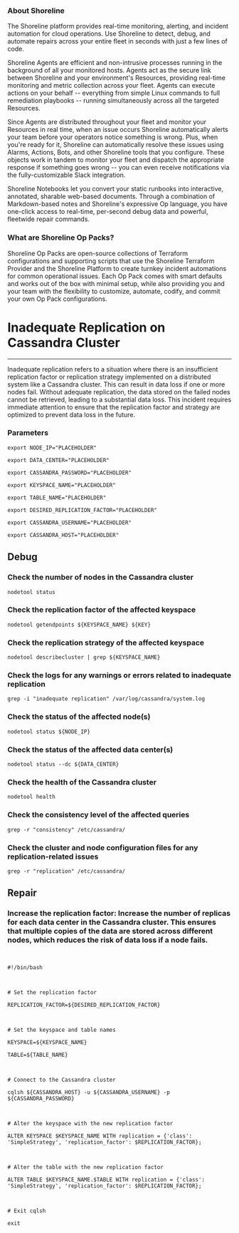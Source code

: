 
### About Shoreline
The Shoreline platform provides real-time monitoring, alerting, and incident automation for cloud operations. Use Shoreline to detect, debug, and automate repairs across your entire fleet in seconds with just a few lines of code.

Shoreline Agents are efficient and non-intrusive processes running in the background of all your monitored hosts. Agents act as the secure link between Shoreline and your environment's Resources, providing real-time monitoring and metric collection across your fleet. Agents can execute actions on your behalf -- everything from simple Linux commands to full remediation playbooks -- running simultaneously across all the targeted Resources.

Since Agents are distributed throughout your fleet and monitor your Resources in real time, when an issue occurs Shoreline automatically alerts your team before your operators notice something is wrong. Plus, when you're ready for it, Shoreline can automatically resolve these issues using Alarms, Actions, Bots, and other Shoreline tools that you configure. These objects work in tandem to monitor your fleet and dispatch the appropriate response if something goes wrong -- you can even receive notifications via the fully-customizable Slack integration.

Shoreline Notebooks let you convert your static runbooks into interactive, annotated, sharable web-based documents. Through a combination of Markdown-based notes and Shoreline's expressive Op language, you have one-click access to real-time, per-second debug data and powerful, fleetwide repair commands.

### What are Shoreline Op Packs?
Shoreline Op Packs are open-source collections of Terraform configurations and supporting scripts that use the Shoreline Terraform Provider and the Shoreline Platform to create turnkey incident automations for common operational issues. Each Op Pack comes with smart defaults and works out of the box with minimal setup, while also providing you and your team with the flexibility to customize, automate, codify, and commit your own Op Pack configurations.

# Inadequate Replication on Cassandra Cluster
---

Inadequate replication refers to a situation where there is an insufficient replication factor or replication strategy implemented on a distributed system like a Cassandra cluster. This can result in data loss if one or more nodes fail. Without adequate replication, the data stored on the failed nodes cannot be retrieved, leading to a substantial data loss. This incident requires immediate attention to ensure that the replication factor and strategy are optimized to prevent data loss in the future.

### Parameters
```shell
export NODE_IP="PLACEHOLDER"

export DATA_CENTER="PLACEHOLDER"

export CASSANDRA_PASSWORD="PLACEHOLDER"

export KEYSPACE_NAME="PLACEHOLDER"

export TABLE_NAME="PLACEHOLDER"

export DESIRED_REPLICATION_FACTOR="PLACEHOLDER"

export CASSANDRA_USERNAME="PLACEHOLDER"

export CASSANDRA_HOST="PLACEHOLDER"
```

## Debug

### Check the number of nodes in the Cassandra cluster
```shell
nodetool status
```

### Check the replication factor of the affected keyspace
```shell
nodetool getendpoints ${KEYSPACE_NAME} ${KEY}
```

### Check the replication strategy of the affected keyspace
```shell
nodetool describecluster | grep ${KEYSPACE_NAME}
```

### Check the logs for any warnings or errors related to inadequate replication
```shell
grep -i "inadequate replication" /var/log/cassandra/system.log
```

### Check the status of the affected node(s)
```shell
nodetool status ${NODE_IP}
```

### Check the status of the affected data center(s)
```shell
nodetool status --dc ${DATA_CENTER}
```

### Check the health of the Cassandra cluster
```shell
nodetool health
```

### Check the consistency level of the affected queries
```shell
grep -r "consistency" /etc/cassandra/
```

### Check the cluster and node configuration files for any replication-related issues
```shell
grep -r "replication" /etc/cassandra/
```

## Repair

### Increase the replication factor: Increase the number of replicas for each data center in the Cassandra cluster. This ensures that multiple copies of the data are stored across different nodes, which reduces the risk of data loss if a node fails.
```shell


#!/bin/bash



# Set the replication factor

REPLICATION_FACTOR=${DESIRED_REPLICATION_FACTOR}



# Set the keyspace and table names

KEYSPACE=${KEYSPACE_NAME}

TABLE=${TABLE_NAME}



# Connect to the Cassandra cluster

cqlsh ${CASSANDRA_HOST} -u ${CASSANDRA_USERNAME} -p ${CASSANDRA_PASSWORD}



# Alter the keyspace with the new replication factor

ALTER KEYSPACE $KEYSPACE_NAME WITH replication = {'class': 'SimpleStrategy', 'replication_factor': $REPLICATION_FACTOR};



# Alter the table with the new replication factor

ALTER TABLE $KEYSPACE_NAME.$TABLE WITH replication = {'class': 'SimpleStrategy', 'replication_factor': $REPLICATION_FACTOR};



# Exit cqlsh

exit


```
